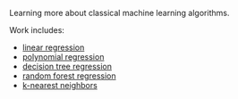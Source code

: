 Learning more about classical machine learning algorithms.

Work includes:
- [linear regression](linear_regression.ipynb)
- [polynomial regression](polynomial_regression.ipynb)
- [decision tree regression](decision_tree_regression.ipynb)
- [random forest regression](random_forest_regression.ipynb)
- [k-nearest neighbors](knn_classification.ipynb)